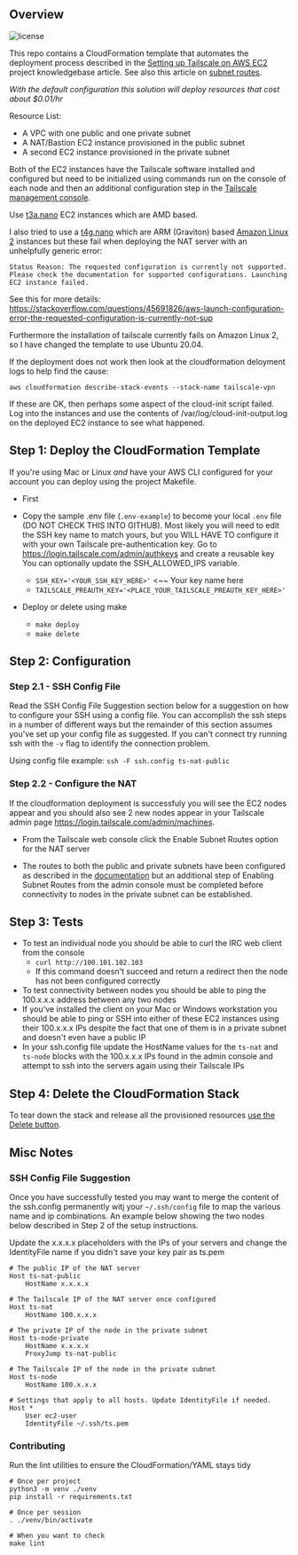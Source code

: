 ## Overview

![license](https://img.shields.io/badge/license-MIT-green)

This repo contains a CloudFormation template that automates the deployment process described in the [Setting up Tailscale on AWS EC2](https://tailscale.com/kb/1021/install-aws) project knowledgebase article.  See also this article on [subnet routes](https://tailscale.com/kb/1019/subnets).

_With the default configuration this solution will deploy resources that cost about $0.01/hr_

Resource List:

* A VPC with one public and one private subnet
* A NAT/Bastion EC2 instance provisioned in the public subnet
* A second EC2 instance provisioned in the private subnet

Both of the EC2 instances have the Tailscale software installed and configured but need to be initialized using commands run on the console of each node and then an additional configuration step in the [Tailscale management console](https://login2.tailscale.io/admin).

Use [t3a.nano](https://aws.amazon.com/ec2/instance-types/t3/) EC2 instances which are AMD based.

I also tried to use a [t4g.nano](https://aws.amazon.com/ec2/instance-types/t4/) which are ARM (Graviton) based [Amazon Linux 2](https://aws.amazon.com/amazon-linux-2/) instances but these fail when deploying the NAT server with an unhelpfully generic error:

`Status Reason: The requested configuration is currently not supported. Please check the documentation for supported configurations. Launching EC2 instance failed.`

See this for more details: https://stackoverflow.com/questions/45691826/aws-launch-configuration-error-the-requested-configuration-is-currently-not-sup

Furthermore the installation of tailscale currently fails on Amazon Linux 2, so I have changed the template to use Ubuntu 20.04.

If the deployment does not work then look at the cloudformation deloyment logs to help find the cause:

`aws cloudformation describe-stack-events --stack-name tailscale-vpn`

If these are OK, then perhaps some aspect of the cloud-init script failed.  Log into the instances and use the contents of /var/log/cloud-init-output.log on the deployed EC2 instance to see what happened.


## Step 1: Deploy the CloudFormation Template

If you're using Mac or Linux _and_ have your AWS CLI configured for your account you can deploy using the project Makefile.  

* First

* Copy the sample .env file (`.env-example`) to become your local `.env` file (DO NOT CHECK THIS INTO GITHUB).  Most likely you will need to edit the SSH key name to match yours, but you WILL HAVE TO configure it with your own Tailscale pre-authentication key.  Go to https://login.tailscale.com/admin/authkeys and create a reusable key You can optionally update the SSH_ALLOWED_IPS variable.
  * `SSH_KEY='<YOUR_SSH_KEY_HERE>'` <~~ Your key name here
  * `TAILSCALE_PREAUTH_KEY='<PLACE_YOUR_TAILSCALE_PREAUTH_KEY_HERE>'`


* Deploy or delete using make
  * `make deploy`
  * `make delete`

## Step 2: Configuration

### Step 2.1 - SSH Config File

Read the SSH Config File Suggestion section below for a suggestion on how to configure your SSH using a config file. You can accomplish the ssh steps in a number of different ways but the remainder of this section assumes you've set up your config file as suggested. If you can't connect try running ssh with the `-v` flag to identify the connection problem.

Using config file example: `ssh -F ssh.config ts-nat-public`

### Step 2.2 - Configure the NAT 

If the cloudformation deployment is successfuly you will see the EC2 nodes appear and you should also see 2 new nodes appear in your Tailscale admin page https://login.tailscale.com/admin/machines.

* From the Tailscale web console click the Enable Subnet Routes option for the NAT server

* The routes to both the public and private subnets have been configured as described in the [documentation](https://tailscale.com/kb/1019/install-subnets) but an additional step of Enabling Subnet Routes from the admin console must be completed before connectivity to nodes in the private subnet can be established.

## Step 3: Tests

* To test an individual node you should be able to curl the IRC web client from the console
  * `curl http://100.101.102.103`
  * If this command doesn't succeed and return a redirect then the node has not been configured correctly
* To test connectivity between nodes you should be able to ping the 100.x.x.x address between any two nodes
* If you've installed the client on your Mac or Windows workstation you should be able to ping or SSH into either of these EC2 instances using their 100.x.x.x IPs despite the fact that one of them is in a private subnet and doesn't even have a public IP
* In your ssh.config file update the HostName values for the `ts-nat` and `ts-node` blocks with the 100.x.x.x IPs found in the admin console and attempt to ssh into the servers again using their Tailscale IPs

## Step 4: Delete the CloudFormation Stack

To tear down the stack and release all the provisioned resources [use the Delete button](https://docs.aws.amazon.com/AWSCloudFormation/latest/UserGuide/cfn-console-delete-stack.html).

## Misc Notes

### SSH Config File Suggestion

Once you have successfully tested you may want to merge the content of the ssh.config permanently witj your `~/.ssh/config` file to map the various name and ip combinations. An example below showing the two nodes below described in Step 2 of the setup instructions.

Update the x.x.x.x placeholders with the IPs of your servers and change the IdentityFile name if you didn't save your key pair as ts.pem

```
# The public IP of the NAT server
Host ts-nat-public
	HostName x.x.x.x

# The Tailscale IP of the NAT server once configured
Host ts-nat
	HostName 100.x.x.x

# The private IP of the node in the private subnet
Host ts-node-private
    HostName x.x.x.x
    ProxyJump ts-nat-public

# The Tailscale IP of the node in the private subnet
Host ts-node
    HostName 100.x.x.x

# Settings that apply to all hosts. Update IdentityFile if needed.
Host *
	User ec2-user
    IdentityFile ~/.ssh/ts.pem
```

### Contributing

Run the lint utilities to ensure the CloudFormation/YAML stays tidy

```
# Once per project
python3 -m venv ./venv
pip install -r requirements.txt

# Once per session
. ./venv/bin/activate

# When you want to check
make lint
```
